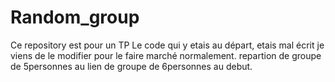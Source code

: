 # Random_group
Ce repository est pour un TP
Le code qui y etais au départ, etais mal écrit je viens de le modifier pour le faire marché normalement.
repartion de groupe de 5personnes au lien de groupe de 6personnes au debut.
